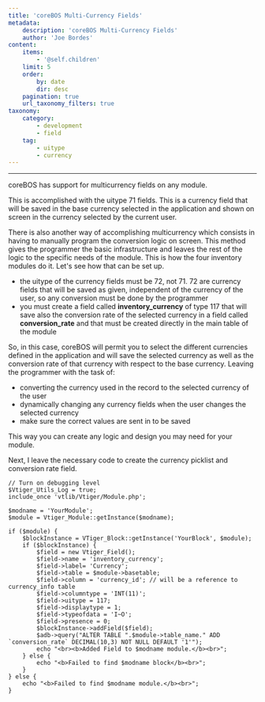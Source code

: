 ```yaml
---
title: 'coreBOS Multi-Currency Fields'
metadata:
    description: 'coreBOS Multi-Currency Fields'
    author: 'Joe Bordes'
content:
    items:
        - '@self.children'
    limit: 5
    order:
        by: date
        dir: desc
    pagination: true
    url_taxonomy_filters: true
taxonomy:
    category:
        - development 
        - field
    tag:
        - uitype
        - currency
---
```

---

coreBOS has support for multicurrency fields on any module.

This is accomplished with the uitype 71 fields. This is a currency field
that will be saved in the base currency selected in the application and
shown on screen in the currency selected by the current user.

There is also another way of accomplishing multicurrency which consists
in having to manually program the conversion logic on screen. This
method gives the programmer the basic infrastructure and leaves the rest
of the logic to the specific needs of the module. This is how the four
inventory modules do it. Let's see how that can be set up.

-   the uitype of the currency fields must be 72, not 71. 72 are
    currency fields that will be saved as given, independent of the
    currency of the user, so any conversion must be done by the
    programmer
-   you must create a field called **inventory\_currency** of type 117
    that will save also the conversion rate of the selected currency in
    a field called **conversion\_rate** and that must be created
    directly in the main table of the module

So, in this case, coreBOS will permit you to select the different
currencies defined in the application and will save the selected
currency as well as the conversion rate of that currency with respect to
the base currency. Leaving the programmer with the task of:

-   converting the currency used in the record to the selected currency
    of the user
-   dynamically changing any currency fields when the user changes the
    selected currency
-   make sure the correct values are sent in to be saved

This way you can create any logic and design you may need for your
module.

Next, I leave the necessary code to create the currency picklist and
conversion rate field.

    // Turn on debugging level
    $Vtiger_Utils_Log = true;
    include_once 'vtlib/Vtiger/Module.php';

    $modname = 'YourModule';
    $module = Vtiger_Module::getInstance($modname);

    if ($module) {
        $blockInstance = VTiger_Block::getInstance('YourBlock', $module);
        if ($blockInstance) {
            $field = new Vtiger_Field();
            $field->name = 'inventory_currency';
            $field->label= 'Currency';
            $field->table = $module->basetable;
            $field->column = 'currency_id'; // will be a reference to currency_info table
            $field->columntype = 'INT(11)';
            $field->uitype = 117;
            $field->displaytype = 1;
            $field->typeofdata = 'I~O';
            $field->presence = 0;
            $blockInstance->addField($field);
            $adb->query("ALTER TABLE ".$module->table_name." ADD `conversion_rate` DECIMAL(10,3) NOT NULL DEFAULT '1'");
            echo "<br><b>Added Field to $modname module.</b><br>";
        } else {
            echo "<b>Failed to find $modname block</b><br>";
        }
    } else {
        echo "<b>Failed to find $modname module.</b><br>";
    }
